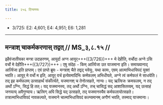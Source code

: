 ```yaml
---
title: २५६ टिप्पणयः

---
```

- 3/725: E2: 4,601; E4: 4,951; E6: 1,281

____________________________________________


## मन्त्राश् चाकर्मकरणास् तद्वत् // MS_३,८.१५ //

इहैवंजातीयका मन्त्रा उदाहरणम्, आयुर्दा अग्न आयुर्+++({3/726})+++ मे देहीति, वर्चोदा अग्ने ऽसि वर्चो मे देहीति+++({3/727})+++। एषु संदेहः - किम् आर्त्विजा उत याजमाना इति। समाख्यानाद् आर्त्विजा इति प्राप्तम्।
एवं प्राप्ते ब्रूमः - मन्त्राश् चैते तद्वद् भवेयुः, यथा कामः, एवम् आत्माभिधायिपदं युक्तं भवति। आयुर् मे वर्चो म इति, आयुर् वर्च इत्येवमादिभिः कर्मफलम् अभिधीयते, अग्ने त्वं कर्मफलं मे साधयेति। तद् इह कर्मफलम् उत्साहार्थं संकीर्त्यते, यजमानश् च तेनोत्सहते, नान्यः। यद् ऋत्विजः क्रमफलम्, न तद् अर्थो ऽग्निः, सिद्धं हि तत्। यद् यजमानस्य, तद् अर्थो ऽग्निः, तच् चासिद्धं सद् आशासितव्यम्, यद् उत्साहं जनयत्य् अवैगुण्याय। ऋत्विग् अपि सिद्धे यद् उत्सहते, तद् यजमानस्यैव कर्मफलायोत्सहते। तत्रात्माभिधायिपदं नावकल्पते, यजमाने चात्माभिधायिपदं कल्प्यमानम् अगौणं भवति, तस्माद् याजमानाः।
